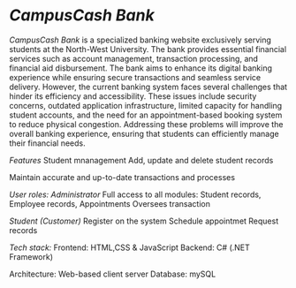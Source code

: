 # *CampusCash Bank*
*CampusCash Bank* is a specialized banking website exclusively serving students at the North-West University. The bank provides essential financial services such as account management, transaction processing, and financial aid disbursement. The bank aims to enhance its digital banking experience while ensuring secure transactions and seamless service delivery. However, the current banking system faces several challenges that hinder its efficiency and accessibility. These issues include security concerns, outdated application infrastructure, limited capacity for handling student accounts, and the need for an appointment-based booking system to reduce physical congestion. Addressing these problems will improve the overall banking experience, ensuring that students can efficiently manage their financial needs.

*Features*
Student mnanagement
Add, update and delete student records

Maintain accurate and up-to-date transactions and processes

*User roles:*
_Administrator_
Full access to all modules: Student records, Employee records, Appointments
Oversees transaction

_Student (Customer)_
Register on the system
Schedule appointmet
Request records

*Tech stack:*
Frontend: HTML,CSS & JavaScript
Backend: C# (.NET Framework)

Architecture: Web-based client server
Database: mySQL
